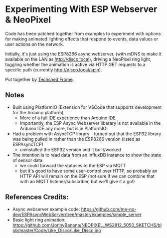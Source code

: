 # Experimenting With ESP Webserver & NeoPixel

Code has been patched together from examples to experiment with options for making animated lighting effects that respond to events, data values or user actions on the network.

Initially, it's just using the ESP8266 async webserver, (with mDNS to make it available on the LAN as http://disco.local), driving a NeoPixel ring light, toggling whether the animation is active via HTTP GET requests to a specific path (currently http://disco.local/spin).

Put together by [Techshed Frome](https://techshedfrome.org).


## Notes

* Built using PlatformIO (Extension for VSCode that supports development for the Arduino platform)
  * More of a full IDE experience than Arduino IDE
  * Importantly, the ESP Async Webserver libarary is not available in the Arduino IDE any more, but is in PlatformIO!
* Had a problem with AsyncTCP library - turned out that the ESP32 library was being pulled in rather than the ESP8266 version (listed as ESPAsyncTCP)
  * uninstalled the ESP32 version and it built/worked
* The intention is to read data from an InfluxDB instance to show the state of sensor data
  * we could forward the statuses to the ESP via MQTT
  * but it's good to have some user-control over HTTP, so probably an HTTP API will remain on the ESP (not sure if we can combine that with an MQTT listener/subscriber, but we'll give it a go!)


## References Credits:
* Async webserver example code: https://github.com/me-no-dev/ESPAsyncWebServer/tree/master/examples/simple_server
* Basic light ring animation:  https://github.com/JonnyBanana/NEOPIXEL_WS2812_5050_SKETCHS/blob/master/Code/Like_Disco/Like_Disco.ino